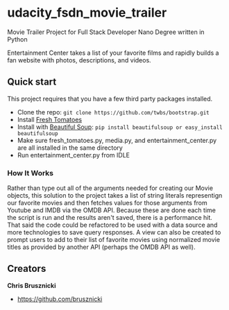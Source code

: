 # udacity_fsdn_movie_trailer
Movie Trailer Project for Full Stack Developer Nano Degree written in Python

Entertainment Center takes a list of your favorite films and rapidly builds a fan website with photos, descriptions, and videos. 

## Quick start

This project requires that you have a few third party packages installed.

- Clone the repo: `git clone https://github.com/twbs/bootstrap.git`
- Install [Fresh Tomatoes](https://github.com/adarsh0806/ud036_StarterCode/blob/master/fresh_tomatoes.py)
- Install with [Beautiful Soup](https://www.crummy.com/software/BeautifulSoup/bs4/doc/): `pip install beautifulsoup or easy_install beautifulsoup`
- Make sure fresh_tomatoes.py, media.py, and entertainment_center.py are all installed in the same directory
- Run entertainment_center.py from IDLE

### How It Works

Rather than type out all of the arguments needed for creating our Movie objects, this solution to the project takes a list of string literals representign our favorite movies and then fetches values for those arguments from Youtube and IMDB via the OMDB API. Because these are done each time the script is run and the results aren't saved, there is a performance hit. That said the code could be refactored to be used with a data source and more technologies to save query responses. A view can also be created to prompt users to add to their list of favorite movies using normalized movie titles as provided by another API (perhaps the OMDB API as well).

## Creators

**Chris Brusznicki**

- <https://github.com/brusznicki>
